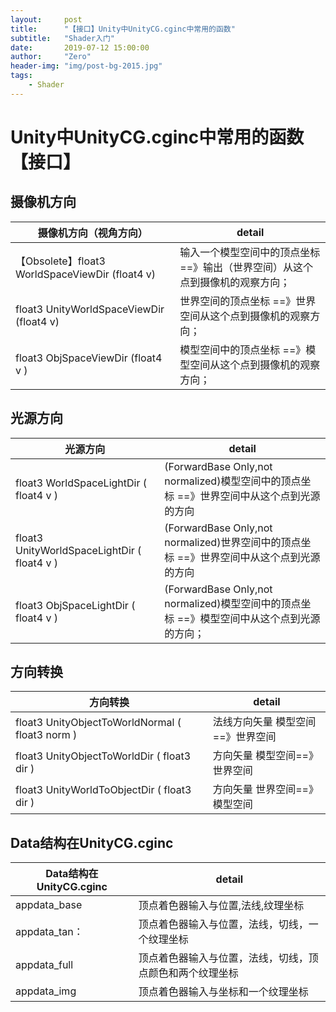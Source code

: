 ```yaml
---
layout:     post
title:      "【接口】Unity中UnityCG.cginc中常用的函数"
subtitle:   "Shader入门"
date:       2019-07-12 15:00:00
author:     "Zero"
header-img: "img/post-bg-2015.jpg"
tags:
    - Shader
---
```


# Unity中UnityCG.cginc中常用的函数【接口】

## 摄像机方向
摄像机方向（视角方向） | detail
---|---
【Obsolete】float3 WorldSpaceViewDir (float4 v)       | 输入一个模型空间中的顶点坐标    ==》输出（世界空间）从这个点到摄像机的观察方向；
float3 UnityWorldSpaceViewDir (float4 v)              | 世界空间的顶点坐标              ==》世界空间从这个点到摄像机的观察方向；
float3 ObjSpaceViewDir (float4 v )                    | 模型空间中的顶点坐标            ==》模型空间从这个点到摄像机的观察方向；

## 光源方向
光源方向 | detail
---|---
float3 WorldSpaceLightDir ( float4 v )     |(ForwardBase Only,not normalized)模型空间中的顶点坐标  ==》世界空间中从这个点到光源的方向
float3 UnityWorldSpaceLightDir ( float4 v ) |(ForwardBase Only,not normalized)世界空间中的顶点坐标 ==》世界空间中从这个点到光源的方向
float3 ObjSpaceLightDir ( float4 v )    	 |(ForwardBase Only,not normalized)模型空间中的顶点坐标    ==》模型空间中从这个点到光源的方向；

## 方向转换
方向转换 | detail
---|---
float3 UnityObjectToWorldNormal ( float3 norm )     |法线方向矢量 模型空间==》世界空间
float3 UnityObjectToWorldDir ( float3 dir )      |方向矢量 模型空间==》世界空间
float3 UnityWorldToObjectDir ( float3 dir )     |方向矢量 世界空间==》模型空间

## Data结构在UnityCG.cginc
Data结构在UnityCG.cginc　 | detail
---|---
appdata_base |顶点着色器输入与位置,法线,纹理坐标
appdata_tan：|顶点着色器输入与位置，法线，切线，一个纹理坐标
appdata_full |顶点着色器输入与位置，法线，切线，顶点颜色和两个纹理坐标
appdata_img |顶点着色器输入与坐标和一个纹理坐标

